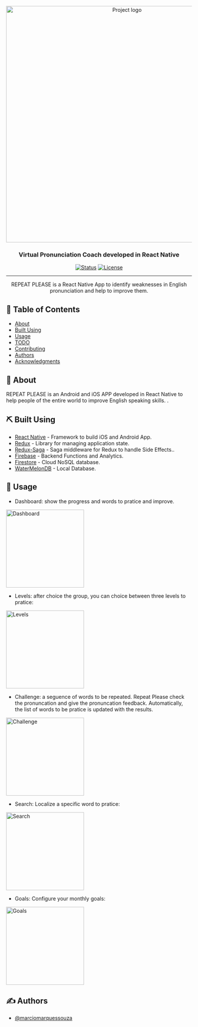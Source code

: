 <p align="center">
 <img width=640px src="https://i.imgur.com/41CMNb5.png" alt="Project logo"></a>
</p>

<h3 align="center">Virtual Pronunciation Coach developed in React Native</h3>

<div align="center">

[![Status](https://img.shields.io/badge/status-active-success.svg)]()
[![License](https://img.shields.io/badge/license-MIT-blue.svg)](/LICENSE)

</div>

---

<p align="center"> REPEAT PLEASE is a React Native App to identify weaknesses in English pronunciation and help to improve them.
    <br>
</p>

## 📝 Table of Contents

- [About](#about)
- [Built Using](#built_using)
- [Usage](#usage)
- [TODO](../TODO.md)
- [Contributing](../CONTRIBUTING.md)
- [Authors](#authors)
- [Acknowledgments](#acknowledgement)

## 🧐 About <a name = "about"></a>

REPEAT PLEASE is an Android and iOS APP developed in React Native to help people of the entire world to improve English speaking skills. .

## ⛏️ Built Using <a name = "built_using"></a>

- [React Native](https://reactnative.dev/) - Framework to build iOS and Android App.
- [Redux](https://reactnative.dev/) - Library for managing application state.
- [Redux-Saga](https://redux-saga.js.org/) - Saga middleware for Redux to handle Side Effects..
- [Firebase](https://firebase.google.com/) - Backend Functions and Analytics.
- [Firestore](https://firebase.google.com/docs/firestore) - Cloud NoSQL database.
- [WaterMelonDB](https://github.com/Nozbe/WatermelonDB) - Local Database.

## 🎈 Usage <a name="usage"></a>

- Dashboard: show the progress and words to pratice and improve.

<img width=211x src="https://i.imgur.com/viz7z1x.gif" alt="Dashboard"></a>

- Levels: after choice the group, you can choice between three levels to pratice:

<img width=211x src="https://i.imgur.com/2eIwWAh.png" alt="Levels"></a>

- Challenge: a seguence of words to be repeated. Repeat Please check the pronuncation and give the pronuncation feedback. Automatically, the list of words to be pratice is updated with the results.

<img width=211x src="https://i.imgur.com/oZHd701.png" alt="Challenge"></a>

- Search: Localize a specific word to pratice:

<img width=211x src="https://i.imgur.com/Vqh4Ga5.png" alt="Search"></a>


- Goals: Configure your monthly goals:

<img width=211x src="https://i.imgur.com/S8qmYuj.png" alt="Goals"></a>

## ✍️ Authors <a name = "authors"></a>

- [@marciomarquessouza](https://github.com/marciomarquessouza)
